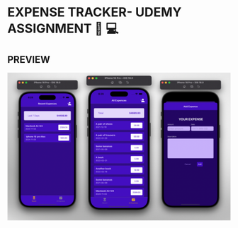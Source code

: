 
# EXPENSE TRACKER- UDEMY ASSIGNMENT  🚀 💻





 

##  PREVIEW
![App Screenshot](./screenshots/Overview.png)



